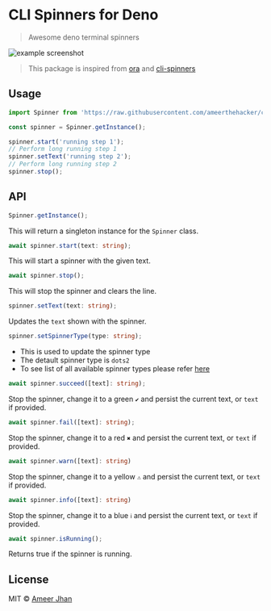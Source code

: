 # CLI Spinners for Deno

> Awesome deno terminal spinners

![example screenshot](https://i.imgur.com/RBsL1k9.gif)

> This package is inspired from [ora](https://github.com/sindresorhus/ora) and [cli-spinners](https://github.com/sindresorhus/cli-spinners) 

## Usage

```typescript
import Spinner from 'https://raw.githubusercontent.com/ameerthehacker/cli-spinners/master/mod.ts';

const spinner = Spinner.getInstance();

spinner.start('running step 1');
// Perform long running step 1
spinner.setText('running step 2');
// Perform long running step 2
spinner.stop();
```

## API

```typescript
Spinner.getInstance();
```

This will return a singleton instance for the `Spinner` class.

```typescript
await spinner.start(text: string);
```

This will start a spinner with the given text.

```typescript
await spinner.stop();
```

This will stop the spinner and clears the line.

```typescript
spinner.setText(text: string);
```

Updates the `text` shown with the spinner.

```typescript
spinner.setSpinnerType(type: string);
```

- This is used to update the spinner type
- The detault spinner type is `dots2`
- To see list of all available spinner types please refer [here](https://github.com/ameerthehacker/deno-cli-spinner/blob/master/spinners.ts)

```typescript
await spinner.succeed([text]: string);
```

Stop the spinner, change it to a green `✔` and persist the current text, or `text` if provided.

```typescript
await spinner.fail([text]: string);
```

Stop the spinner, change it to a red `✖` and persist the current text, or `text` if provided.

```typescript
await spinner.warn([text]: string)
```

Stop the spinner, change it to a yellow `⚠` and persist the current text, or `text` if provided.

```typescript
await spinner.info([text]: string)
```

Stop the spinner, change it to a blue `ℹ` and persist the current text, or `text` if provided.

```typescript
await spinner.isRunning();
```

Returns true if the spinner is running.

## License

MIT © [Ameer Jhan](mailto:ameerjhanprof@gmail.com)
